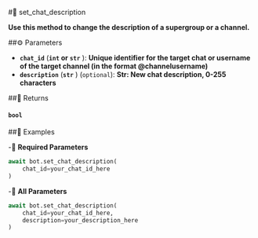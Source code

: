 #🔧 set_chat_description

**Use this method to change the description of a supergroup or a channel.**

##⚙️ Parameters

- **`chat_id`** (**`int` or `str`** ): **Unique identifier for the target chat or username of the target channel
(in the format @channelusername)**
- **`description`** (**`str`** ) (`optional`): **Str: New chat description, 0-255 characters**

##📲 Returns

#### `bool`

##📀 Examples

-🪫 **Required Parameters**

```python
await bot.set_chat_description(
    chat_id=your_chat_id_here
)
```

-🔋 **All Parameters**

```python
await bot.set_chat_description(
    chat_id=your_chat_id_here,
    description=your_description_here
)
```
